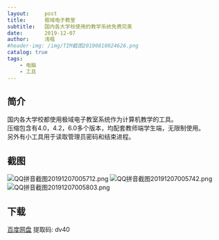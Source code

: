 ```yaml
---
layout:     post
title:      极域电子教室
subtitle:   国内各大学校使用的教学系统免费完美
date:       2019-12-07
author:     浅唱
#header-img: /img/TIM截图20190810024626.png
catalog: true
tags:
    - 电脑
    - 工具
---
```


## 简介
国内各大学校都使用极域电子教室系统作为计算机教学的工具。      
压缩包含有4.0，4.2，6.0多个版本，均配套教师端学生端，无限制使用。    
另外有小工具用于读取管理员密码和结束进程。    

## 截图
![QQ拼音截图20191207005712.png](https://cdn.jsdelivr.net/gh/qcnhy/blog.github.io/img/QQ拼音截图20191207005712.png)
![QQ拼音截图20191207005742.png](https://cdn.jsdelivr.net/gh/qcnhy/blog.github.io/img/QQ拼音截图20191207005742.png)
![QQ拼音截图20191207005803.png](https://cdn.jsdelivr.net/gh/qcnhy/blog.github.io/img/QQ拼音截图20191207005803.png)

## 下载 
[百度网盘](https://pan.baidu.com/s/1JgkQSeZifDshu5wcda58pg) 提取码: dv40        
  
      

